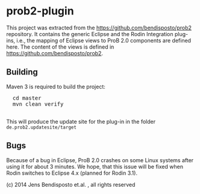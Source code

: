 # prob2-plugin

This project was extracted from the https://github.com/bendisposto/prob2 repository. It contains the generic Eclipse and the Rodin Integration plug-ins, i.e., the mapping of Eclipse views to ProB 2.0 components are defined here. The content of the views is defined in https://github.com/bendisposto/prob2.


## Building
Maven 3 is required to build the project: 
  <pre>
  cd master
  mvn clean verify 
  </pre>  

This will produce the update site for the plug-in in the folder `de.prob2.updatesite/target`

## Bugs 
Because of a bug in Eclipse, ProB 2.0 crashes on some Linux systems after using it for about 3 minutes. We hope, that this issue will be fixed when Rodin switches to Eclipse 4.x (planned for Rodin 3.1).


(c) 2014 Jens Bendisposto et.al. , all rights reserved
